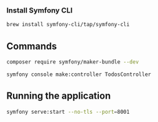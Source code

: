 ### Install Symfony CLI
```bash
brew install symfony-cli/tap/symfony-cli
```

## Commands
```bash
composer require symfony/maker-bundle --dev  
```

```bash
symfony console make:controller TodosController
```

## Running the application
```bash
symfony serve:start --no-tls --port=8001
```